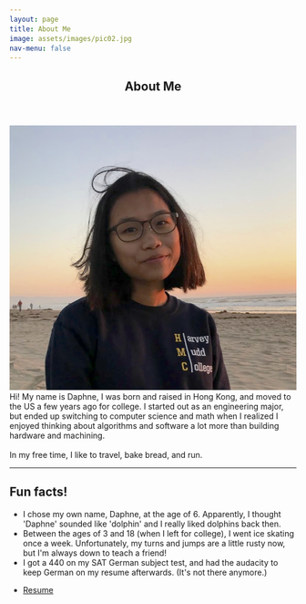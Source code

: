 ```yaml
---
layout: page
title: About Me
image: assets/images/pic02.jpg
nav-menu: false
---
```


<!-- Main -->
<div id="main" class="alt">

<!-- One -->
<section id="one">
	<div class="inner">
		<header class="major">
			<h1>About Me</h1>
		</header>

<!-- Content -->
<!-- <h2 id="content">Sample Content</h2> -->
<p><span class="image right"><img src="assets/images/myface.png" alt="" /></span>Hi! My name is Daphne, I was born and raised in Hong Kong, and moved to the US a few years ago for college. I started out as an engineering major, but ended up switching to computer science and math when I realized I enjoyed thinking about algorithms and software a lot more than building hardware and machining. <br /> <br /> In my free time, I like to travel, bake bread, and run.

</p>

<hr class="major" />
<h2 id="timeline">Fun facts!</h2>
	<ul>
		<li>I chose my own name, Daphne, at the age of 6. Apparently, I thought 'Daphne' sounded like 'dolphin' and I really liked dolphins back then.</li>
		<li>Between the ages of 3 and 18 (when I left for college), I went ice skating once a week. Unfortunately, my turns and jumps are a little rusty now, but I'm always down to teach a friend!</li>
		<li>I got a 440 on my SAT German subject test, and had the audacity to keep German on my resume afterwards. (It's not there anymore.)</li>
	</ul>

<!-- Resume -->
<ul class="actions">
	<li><a href="#" class="button icon fa-download">Resume</a></li>
</ul>
</div>
